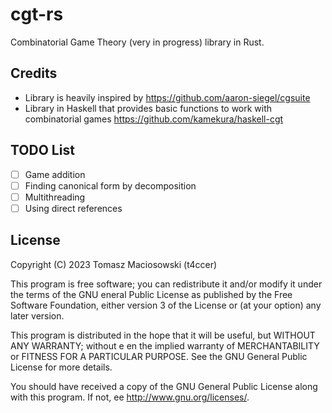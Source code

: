 # cgt-rs

Combinatorial Game Theory (very in progress) library in Rust.

## Credits

- Library is heavily inspired by https://github.com/aaron-siegel/cgsuite
- Library in Haskell that provides basic functions to work with combinatorial games https://github.com/kamekura/haskell-cgt

## TODO List

- [ ] Game addition
- [ ] Finding canonical form by decomposition
- [ ] Multithreading
- [ ] Using direct references

## License

Copyright (C) 2023 Tomasz Maciosowski (t4ccer)

This program is free software; you can redistribute it and/or modify it under the terms of the GNU  eneral Public License as published by the Free Software Foundation, either version 3 of the License or (at your option) any later version.

This program is distributed in the hope that it will be useful, but WITHOUT ANY WARRANTY; without e en the implied warranty of MERCHANTABILITY or FITNESS FOR A PARTICULAR PURPOSE. See the GNU General Public License for more details.

You should have received a copy of the GNU General Public License along with this program. If not,  ee http://www.gnu.org/licenses/.
